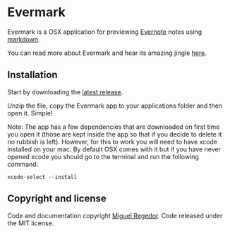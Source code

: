 Evermark
========

Evermark is a OSX application for previewing [Evernote](https://evernote.com/) notes using [markdown](https://github.com/adam-p/markdown-here/wiki/Markdown-Cheatsheet).

You can read more about Evermark and hear its amazing jingle [here](http://writings.miguelregedor.com/evermark).


Installation
------------

Start by downloading the [latest release](https://github.com/regedor/evermark/archive/v0.2.zip).

Unzip the file, copy the Evermark app to your applications folder and then open it. Simple!

Note: The app has a few dependencies that are downloaded on first time you open it (those are kept inside the app so that if you decide to delete it no rubbish is left). However, for this to work you will need to have xcode installed on your mac.
By default OSX comes with it but if you have never opened xcode you should go to the terminal and run the following command:

```
xcode-select --install
```


Copyright and license
---------------------

Code and documentation copyright [Miguel Regedor](http://www.miguelregedor.com). Code released under the MIT license.
